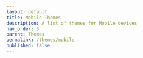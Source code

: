 ```yaml
---
layout: default
title: Mobile Themes
description: A list of themes for Mobile devices
nav_order: 3
parent: Themes
permalink: /themes/mobile
published: false
---
```

<!-- 
{: .note }
> {: .opaque }
> 
> 
> 
-->